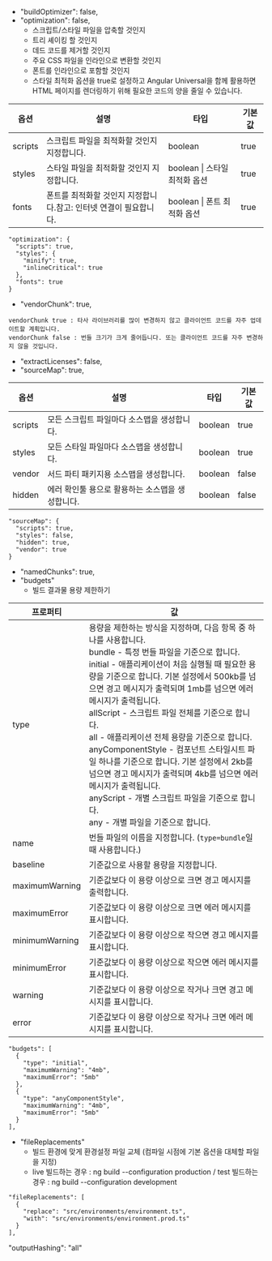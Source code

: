 - "buildOptimizer": false,
- "optimization": false,
  - 스크립트/스타일 파일을 압축할 것인지
  - 트리 셰이킹 할 것인지
  - 데드 코드를 제거할 것인지
  - 주요 CSS 파일을 인라인으로 변환할 것인지
  - 폰트를 인라인으로 포함할 것인지
  - 스타일 최적화 옵션을 true로 설정하고 Angular Universal을 함께 활용하면 HTML 페이지를 렌더링하기 위해 필요한 코드의 양을 줄일 수 있습니다.

|옵션   |설명                                     |타입   |기본값|
|-------|----------------------------------------|-------|------|
|scripts|스크립트 파일을 최적화할 것인지 지정합니다.	|boolean|true|
|styles|스타일 파일을 최적화할 것인지 지정합니다.	|boolean \| 스타일 최적화 옵션|true|
|fonts|폰트를 최적화할 것인지 지정합니다.참고: 인터넷 연결이 필요합니다.|boolean \| 폰트 최적화 옵션|true|

```
"optimization": {
  "scripts": true,
  "styles": {
    "minify": true,
    "inlineCritical": true
  },
  "fonts": true
}
```
- "vendorChunk": true,
```
vendorChunk true : 타사 라이브러리를 많이 변경하지 않고 클라이언트 코드를 자주 업데이트할 계획입니다.
vendorChunk false : 번들 크기가 크게 줄어듭니다. 또는 클라이언트 코드를 자주 변경하지 않을 것입니다.
```
- "extractLicenses": false,
- "sourceMap": true,

|옵션   |설명                                     |타입   |기본값|
|-------|----------------------------------------|-------|------|
|scripts|모든 스크립트 파일마다 소스맵을 생성합니다.|boolean|true|
|styles|모든 스타일 파일마다 소스맵을 생성합니다.|boolean|true|
|vendor|서드 파티 패키지용 소스맵을 생성합니다.|boolean|false|
|hidden|에러 확인툴 용으로 활용하는 소스맵을 생성합니다.|boolean|false|

```
"sourceMap": {
  "scripts": true,
  "styles": false,
  "hidden": true,
  "vendor": true
}
```

- "namedChunks": true,
- "budgets"
  - 빌드 결과물 용량 제한하기

|프로퍼티 |값                                                             |
|--------|--------------------------------------------------------------|
|type|용량을 제한하는 방식을 지정하며, 다음 항목 중 하나를 사용합니다. <br> bundle - 특정 번들 파일을 기준으로 합니다. <br>initial - 애플리케이션이 처음 실행될 때 필요한 용량을 기준으로 합니다. 기본 설정에서 500kb를 넘으면 경고 메시지가 출력되며 1mb를 넘으면 에러 메시지가 출력됩니다. <br>allScript - 스크립트 파일 전체를 기준으로 합니다. <br>all - 애플리케이션 전체 용량을 기준으로 합니다. <br>anyComponentStyle - 컴포넌트 스타일시트 파일 하나를 기준으로 합니다. 기본 설정에서 2kb를 넘으면 경고 메시지가 출력되며 4kb를 넘으면 에러 메시지가 출력됩니다. <br>anyScript - 개별 스크립트 파일을 기준으로 합니다. <br>any - 개별 파일을 기준으로 합니다.|
|name|번들 파일의 이름을 지정합니다. (`type=bundle`일 때 사용합니다.)|
|baseline|기준값으로 사용할 용량을 지정합니다.|
|maximumWarning|기준값보다 이 용량 이상으로 크면 경고 메시지를 출력합니다.|
|maximumError|기준값보다 이 용량 이상으로 크면 에러 메시지를 표시합니다.|
|minimumWarning|기준값보다 이 용량 이상으로 작으면 경고 메시지를 표시합니다.|
|minimumError|기준값보다 이 용량 이상으로 작으면 에러 메시지를 표시합니다.|
|warning|기준값보다 이 용량 이상으로 작거나 크면 경고 메시지를 표시합니다.|
|error|기준값보다 이 용량 이상으로 작거나 크면 에러 메시지를 표시합니다.|


```
"budgets": [
  {
    "type": "initial",
    "maximumWarning": "4mb",
    "maximumError": "5mb"
  },
  {
    "type": "anyComponentStyle",
    "maximumWarning": "4mb",
    "maximumError": "5mb"
  }
],
```
- "fileReplacements"
  - 빌드 환경에 맞게 환경설정 파일 교체 (컴파일 시점에 기본 옵션을 대체할 파일을 지정)
  - live 빌드하는 경우 : ng build --configuration production / test 빌드하는 경우 : ng build --configuration development
```
"fileReplacements": [
  {
    "replace": "src/environments/environment.ts",
    "with": "src/environments/environment.prod.ts"
  }
],
```
"outputHashing": "all"
